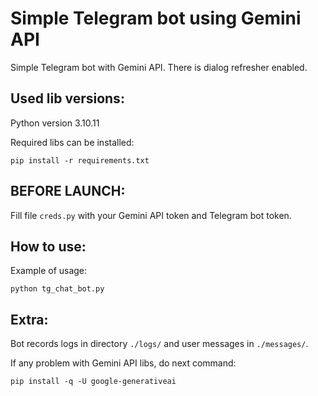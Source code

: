 # Simple Telegram bot using Gemini API

Simple Telegram bot with Gemini API. There is dialog refresher enabled.

## Used lib versions:

Python version 3.10.11

Required libs can be installed:

```
pip install -r requirements.txt
```

## BEFORE LAUNCH:

Fill file `creds.py` with your Gemini API token and Telegram bot token.


## How to use:

Example of usage:

```commandline
python tg_chat_bot.py
```

## Extra:

Bot records logs in directory `./logs/` and user messages in `./messages/`.

If any problem with Gemini API libs, do next command:

```commandline
pip install -q -U google-generativeai 
```
